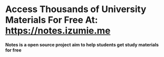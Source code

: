 # Access Thousands of University Materials For Free At: https://notes.izumie.me

**Notes is a open source project aim to help students get study materials for free**
